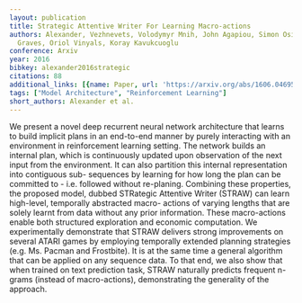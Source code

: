 ```yaml
---
layout: publication
title: Strategic Attentive Writer For Learning Macro-actions
authors: Alexander, Vezhnevets, Volodymyr Mnih, John Agapiou, Simon Osindero, Alex
  Graves, Oriol Vinyals, Koray Kavukcuoglu
conference: Arxiv
year: 2016
bibkey: alexander2016strategic
citations: 88
additional_links: [{name: Paper, url: 'https://arxiv.org/abs/1606.04695'}]
tags: ["Model Architecture", "Reinforcement Learning"]
short_authors: Alexander et al.
---
```

We present a novel deep recurrent neural network architecture that learns to
build implicit plans in an end-to-end manner by purely interacting with an
environment in reinforcement learning setting. The network builds an internal
plan, which is continuously updated upon observation of the next input from the
environment. It can also partition this internal representation into contiguous
sub- sequences by learning for how long the plan can be committed to - i.e.
followed without re-planing. Combining these properties, the proposed model,
dubbed STRategic Attentive Writer (STRAW) can learn high-level, temporally
abstracted macro- actions of varying lengths that are solely learnt from data
without any prior information. These macro-actions enable both structured
exploration and economic computation. We experimentally demonstrate that STRAW
delivers strong improvements on several ATARI games by employing temporally
extended planning strategies (e.g. Ms. Pacman and Frostbite). It is at the same
time a general algorithm that can be applied on any sequence data. To that end,
we also show that when trained on text prediction task, STRAW naturally
predicts frequent n-grams (instead of macro-actions), demonstrating the
generality of the approach.